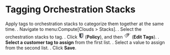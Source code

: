 # Tagging Orchestration Stacks

Apply tags to orchestration stacks to categorize them together at the
same time. . Navigate to menu:Compute\[Clouds \> Stacks\]. . Select the
orchestration stacks to tag. . Click ![Policy](/images/1941.png)
(**Policy**), and then ![Edit Tags](/images/2158.png) (**Edit Tags**). .
**Select a customer tag to assign** from the first list. . Select a
value to assign from the second list. . Click **Save**.
